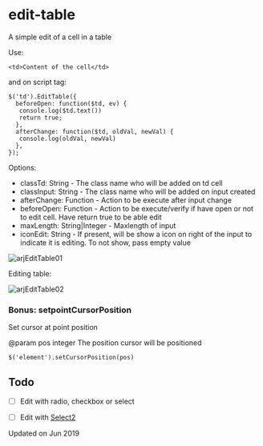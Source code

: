 # edit-table

A simple edit of a cell in a table

Use:
```
<td>Content of the cell</td>

```
and on script tag:

``` 
$('td').EditTable({
  beforeOpen: function($td, ev) {
   console.log($td.text())
   return true;
  },
  afterChange: function($td, oldVal, newVal) {
   console.log(oldVal, newVal)
  },
});

```
 
Options:
- classTd: String - The class name who will be added on td cell
- classInput: String - The class name who will be added on input created
- afterChange: Function - Action to be execute after input change
- beforeOpen: Function - Action to be execute/verify if have open or not to edit cell. Have return true to be able edit
- maxLength: String|Integer - Maxlength of input
- iconEdit: String - If present, will be show a icon on right of the input to indicate it is editing. To not show, pass empty value
 
 
 ![arjEditTable01](https://user-images.githubusercontent.com/14263768/59794253-8d0a4e00-92a6-11e9-8c83-9054100c8c94.png)

Editing table:

![arjEditTable02](https://user-images.githubusercontent.com/14263768/59794295-a7442c00-92a6-11e9-96c8-dee362948914.png)

 
### Bonus: setpointCursorPosition

Set cursor at point position

@param pos integer The position cursor will be positioned

```
$('element').setCursorPosition(pos)
```

## Todo
- [ ] Edit with radio, checkbox or select
- [ ] Edit with [Select2](https://select2.org/)


 
 Updated on Jun 2019
